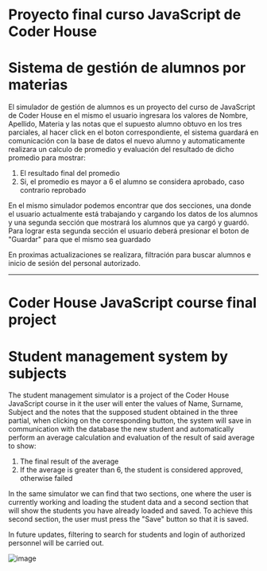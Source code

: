 # Proyecto final curso JavaScript de Coder House

# Sistema de gestión de alumnos por materias

El simulador de gestión de alumnos es un proyecto del curso de JavaScript de Coder House
en el mismo el usuario ingresara los valores de Nombre, Apellido, Materia y las notas que el supuesto
alumno obtuvo en los tres parciales, al hacer click en el boton correspondiente, el sistema guardará
en comunicación con la base de datos el nuevo alumno y automaticamente realizara un calculo de promedio
y evaluación del resultado de dicho promedio para mostrar: 

1) El resultado final del promedio 
2) Si, el promedio es mayor a 6 el alumno se considera aprobado, caso contrario reprobado

En el mismo simulador podemos encontrar que dos secciones, una donde el usuario actualmente está trabajando y
cargando los datos de los alumnos y una segunda sección que mostrará los alumnos que ya cargó y guardó.
Para lograr esta segunda sección el usuario deberá presionar el boton de "Guardar" para que el mismo sea guardado

En proximas actualizaciones se realizara, filtración para buscar alumnos e inicio de sesión del personal autorizado.

-----------------------------------------------------------------------------------------------------------------------
# Coder House JavaScript course final project

# Student management system by subjects

The student management simulator is a project of the Coder House JavaScript course
in it the user will enter the values of Name, Surname, Subject and the notes that the supposed
student obtained in the three partial, when clicking on the corresponding button, the system will save
in communication with the database the new student and automatically perform an average calculation
and evaluation of the result of said average to show:

1) The final result of the average
2) If the average is greater than 6, the student is considered approved, otherwise failed

In the same simulator we can find that two sections, one where the user is currently working and
loading the student data and a second section that will show the students you have already loaded and saved.
To achieve this second section, the user must press the "Save" button so that it is saved.

In future updates, filtering to search for students and login of authorized personnel will be carried out.


![image](https://user-images.githubusercontent.com/87046340/158492642-858e1439-a4c1-457d-add2-a62db87abee9.png)

